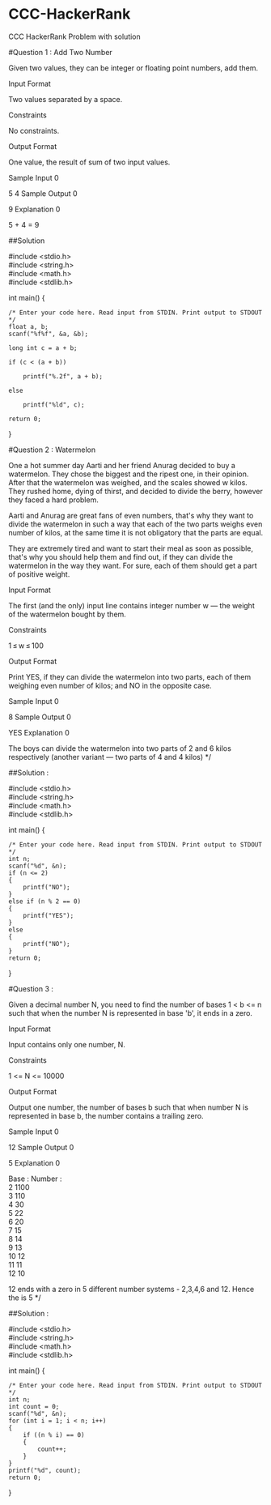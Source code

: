 # CCC-HackerRank
CCC HackerRank Problem with solution

#Question 1 : Add  Two Number


Given two values, they can be integer or floating point numbers, add them.

Input Format

Two values separated by a space.

Constraints

No constraints.

Output Format

One value, the result of sum of two input values.

Sample Input 0

5 4
Sample Output 0

9
Explanation 0

5 + 4 = 9

##Solution 

#include <stdio.h><br>
#include <string.h><br>
#include <math.h><br>
#include <stdlib.h><br>

int main()
{

    /* Enter your code here. Read input from STDIN. Print output to STDOUT */
    float a, b;
    scanf("%f%f", &a, &b);

    long int c = a + b;

    if (c < (a + b))

        printf("%.2f", a + b);

    else

        printf("%ld", c);

    return 0;
}


#Question 2 : Watermelon

One a hot summer day Aarti and her friend Anurag decided to buy a watermelon. They chose the biggest and the ripest one, in their opinion. After that the watermelon was weighed, and the scales showed w kilos. They rushed home, dying of thirst, and decided to divide the berry, however they faced a hard problem.

Aarti and Anurag are great fans of even numbers, that's why they want to divide the watermelon in such a way that each of the two parts weighs even number of kilos, at the same time it is not obligatory that the parts are equal.

They are extremely tired and want to start their meal as soon as possible, that's why you should help them and find out, if they can divide the watermelon in the way they want. For sure, each of them should get a part of positive weight.

Input Format

The first (and the only) input line contains integer number w — the weight of the watermelon bought by them.

Constraints

1 ≤ w ≤ 100

Output Format

Print YES, if they can divide the watermelon into two parts, each of them weighing even number of kilos; and NO in the opposite case.

Sample Input 0

8
Sample Output 0

YES
Explanation 0

The boys can divide the watermelon into two parts of 2 and 6 kilos respectively (another variant — two parts of 4 and 4 kilos) */

##Solution :


#include <stdio.h><br>
#include <string.h><br>
#include <math.h><br>
#include <stdlib.h><br>

int main()
{

    /* Enter your code here. Read input from STDIN. Print output to STDOUT */
    int n;
    scanf("%d", &n);
    if (n <= 2)
    {
        printf("NO");
    }
    else if (n % 2 == 0)
    {
        printf("YES");
    }
    else
    {
        printf("NO");
    }
    return 0;
}



#Question 3 :

Given a decimal number N, you need to find the number of bases 1 < b <= n such that when the number N is represented in base 'b', it ends in a zero.

Input Format

Input contains only one number, N.

Constraints

1 <= N <= 10000

Output Format

Output one number, the number of bases b such that when number N is represented in base b, the number contains a trailing zero.

Sample Input 0

12
Sample Output 0

5
Explanation 0

Base : Number :<br>
2 1100<br>
3 110<br>
4 30<br>
5 22<br>
6 20<br>
7 15<br>
8 14<br>
9 13<br>
10 12<br>
11 11<br>
12 10<br>

12 ends with a zero in 5 different number systems - 2,3,4,6 and 12. Hence the is 5  */

##Solution :

#include <stdio.h><br>
#include <string.h><br>
#include <math.h><br>
#include <stdlib.h><br>

int main()
{

    /* Enter your code here. Read input from STDIN. Print output to STDOUT */
    int n;
    int count = 0;
    scanf("%d", &n);
    for (int i = 1; i < n; i++)
    {
        if ((n % i) == 0)
        {
            count++;
        }
    }
    printf("%d", count);
    return 0;
}



